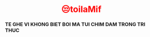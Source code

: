 <H1 style="color:red"><Center>😒toilaMif</H1>
<H3>TE GHE VI KHONG BIET BOI MA TUI CHIM DAM TRONG TRI THUC</H3>
<!---
toilaMif/toilaMif is a ✨ special ✨ repository because its `README.md` (this file) appears on your GitHub profile.
You can click the Preview link to take a look at your changes.
--->
